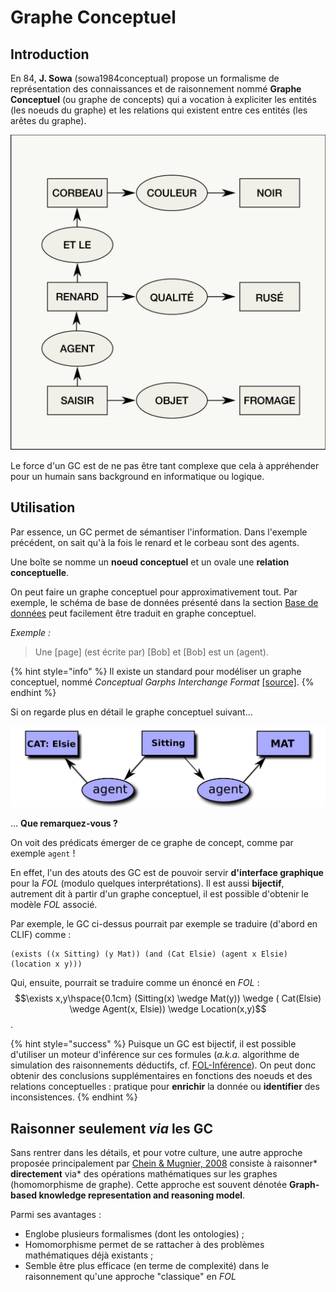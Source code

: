 # Graphe Conceptuel

## Introduction

En 84, **J. Sowa** (sowa1984conceptual) propose un formalisme de représentation des connaissances et de raisonnement nommé **Graphe Conceptuel** (ou graphe de concepts) qui a vocation à expliciter les entités (les noeuds du graphe) et les relations qui existent entre ces entités (les arêtes du graphe).

![Un graphe conceptuel faisant intervenir des éléments d'un fable de La Fontaine, source wiki](assets/graphe_conceptuel.png)

Le force d'un GC est de ne pas être tant complexe que cela à appréhender pour un humain sans background en informatique ou logique.

## Utilisation

Par essence, un GC permet de sémantiser l'information. Dans l'exemple précédent, on sait qu'à la fois le renard et le corbeau sont des agents.

Une boîte se nomme un **noeud conceptuel** et un ovale une **relation conceptuelle**.

On peut faire un graphe conceptuel pour approximativement tout. Par exemple, le schéma de base de données présenté dans la section [Base de données](bdd.md) peut facilement être traduit en graphe conceptuel.

*Exemple :*
> Une [page] (est écrite par) [Bob] et [Bob] est un (agent).

{% hint style="info" %}
Il existe un standard pour modéliser un graphe conceptuel, nommé *Conceptual Garphs Interchange Format* [[source]](http://www.jfsowa.com/cg/annexb.htm).
{% endhint %}

Si on regarde plus en détail le graphe conceptuel suivant...

![Graphe conceptuel illustrant un chat, Elsie, assis sur un coussin.](assets/cg_cat_on_mat.png)

... **Que remarquez-vous ?**

 On voit des prédicats émerger de ce graphe de concept, comme par exemple `agent` !

 En effet, l'un des atouts des GC est de pouvoir servir **d'interface graphique** pour la *FOL* (modulo quelques interprétations). Il est aussi **bijectif**, autrement dit à partir d'un graphe conceptuel, il est possible d'obtenir le modèle *FOL* associé.

 Par exemple, le GC ci-dessus pourrait par exemple se traduire (d'abord en CLIF) comme :
 ```CLIF
 (exists ((x Sitting) (y Mat)) (and (Cat Elsie) (agent x Elsie) (location x y)))
 ```

 Qui, ensuite, pourrait se traduire comme un énoncé en *FOL* : $$\exists x,y\hspace{0.1cm} (Sitting(x) \wedge Mat(y)) \wedge ( Cat(Elsie) \wedge Agent(x, Elsie)) \wedge Location(x,y)$$.

{% hint style="success" %}
Puisque un GC est bijectif, il est possible d'utiliser un moteur d'inférence sur ces formules (*a.k.a.* algorithme de simulation des raisonnements déductifs, cf. [FOL-Inférence](fol.md/#inference)). On peut donc obtenir des conclusions supplémentaires en fonctions des noeuds et des relations conceptuelles : pratique pour **enrichir** la donnée ou **identifier** des inconsistences.
{% endhint %}

## Raisonner seulement *via* les GC

Sans rentrer dans les détails, et pour votre culture, une autre approche proposée principalement par [Chein & Mugnier, 2008](../REF.md/#chein2008) consiste à raisonner* **directement** via* des opérations mathématiques sur les graphes (homomorphisme de graphe). Cette approche est souvent dénotée **Graph-based knowledge representation and reasoning model**.

Parmi ses avantages :

* Englobe plusieurs formalismes (dont les ontologies) ;
* Homomorphisme permet de se rattacher à des problèmes mathématiques déjà existants ;
* Semble être plus efficace (en terme de complexité) dans le raisonnement qu'une approche "classique" en *FOL*